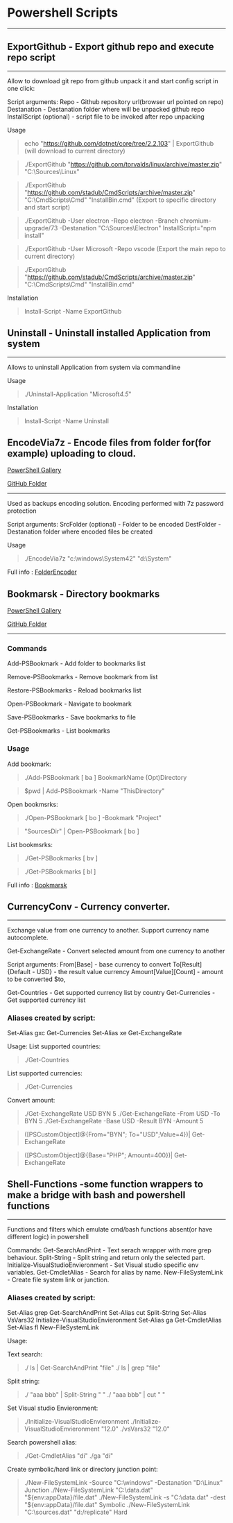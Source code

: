 # Powershell Scripts

---------------------

## ExportGithub - Export github repo and execute repo script

---------------------

Allow to download git repo from github unpack it and start config script in one click:

Script arguments:
  Repo - Github repository url(browser url pointed on repo)
  Destanation - Destanation folder where will be unpacked github repo
  InstallScript (optional) - script file to be invoked after repo unpacking

Usage

>echo "https://github.com/dotnet/core/tree/2.2.103" | ExportGithub  (will download to current directory)

>./ExportGithub "https://github.com/torvalds/linux/archive/master.zip" "C:\Sources\Linux" 

>./ExportGithub "https://github.com/stadub/CmdScripts/archive/master.zip" "C:\CmdScripts\Cmd" "InstallBin.cmd" 
(Export to specific directory and start script)

>./ExportGithub -User electron -Repo electron -Branch chromium-upgrade/73 -Destanation "C:\Sources\Electron"  InstallScript="npm install"

>./ExportGithub -User Microsoft -Repo vscode (Export the main repo to current directory)

>./ExportGithub "https://github.com/stadub/CmdScripts/archive/master.zip" "C:\CmdScripts\Cmd" "InstallBin.cmd"

Installation
>Install-Script -Name ExportGithub

## Uninstall - Uninstall installed Application from system

---------------------

Allows to uninstall Application from system via commandline

Usage
>./Uninstall-Application "Microsoft*4.5*"

Installation
>Install-Script -Name Uninstall

## EncodeVia7z -   Encode files from folder for(for example) uploading to cloud.


[PowerShell Gallery](https://www.powershellgallery.com/packages/FolderEncoder/1.0.0)

[GitHub Folder](https://github.com/stadub/PowershellScripts/tree/master/FolderEncoder)

---------------------

Used as backups encoding solution.
Encoding performed with 7z password protection

Script arguments:
  SrcFolder (optional) - Folder to be encoded
  DestFolder - Destanation folder where encoded files be created

Usage
>./EncodeVia7z "c:\windows\System42" "d:\System"

Full info : [FolderEncoder](https://github.com/stadub/PowershellScripts/tree/master/FolderEncoder)

## Bookmarsk - Directory bookmarks

[PowerShell Gallery](https://www.powershellgallery.com/packages/Bookmarks/1.1.1)

[GitHub Folder](https://github.com/stadub/PowershellScripts/tree/master/Bookmarks)

---------------------

### Commands

  Add-PSBookmark - Add folder to bookmarks list

  Remove-PSBookmarks - Remove bookmark from list
  
  Restore-PSBookmarks - Reload bookmarks list

  Open-PSBookmark - Navigate to bookmark

  Save-PSBookmarks - Save bookmarks to file

  Get-PSBookmarks - List bookmarks

### Usage

Add bookmark:
>./Add-PSBookmark [ ba ]  BookmarkName (Opt)Directory

>$pwd |  Add-PSBookmark -Name "ThisDirectory"

Open bookmsrks:
>./Open-PSBookmark [ bo ]  -Bookmark "Project"

>"SourcesDir" |  Open-PSBookmark [ bo ]

List bookmsrks:
>./Get-PSBookmarks [ bv ]

>./Get-PSBookmarks [ bl ]

Full info : [Bookmarsk](https://github.com/stadub/PowershellScripts/tree/master/Bookmarks)

## CurrencyConv - Currency converter.

---------------------

Exchange value from one currency to another.
Support currency name autocomplete.

Get-ExchangeRate - Convert selected amount from one currency to another

Script arguments:
   From[Base] - base currency to convert
   To[Result] {Default - USD} - the result value currency
   Amount[Value][Count] - amount to be converted
           $to,

Get-Countries - Get supported currency list by country
Get-Currencies - Get supported currency list

### Aliases created by script:

Set-Alias gxc Get-Currencies
Set-Alias xe Get-ExchangeRate

Usage:
List supported countries:
>./Get-Countries

List supported currencies:
>./Get-Currencies

Convert amount:
>./Get-ExchangeRate USD BYN 5
>./Get-ExchangeRate -From USD -To BYN 5
>./Get-ExchangeRate -Base USD -Result BYN -Amount 5

>([PSCustomObject]@{From="BYN"; To="USD";Value=4})|  Get-ExchangeRate

>([PSCustomObject]@{Base="PHP"; Amount=400})|  Get-ExchangeRate


## Shell-Functions -some function wrappers to make a bridge with bash and powershell functions

---------------------

Functions and filters which emulate cmd/bash functions absent(or have different logic) in powershell

Commands:
Get-SearchAndPrint - Text serach wrapper with more grep behaviour.
Split-String - Split string and return only the selected part.
Initialize-VisualStudioEnvieronment - Set Visual studio specific env variables.
Get-CmdletAlias - Search for alias by name.
New-FileSystemLink - Create file system link or junction.

### Aliases created by script:

Set-Alias grep Get-SearchAndPrint
Set-Alias cut Split-String
Set-Alias VsVars32 Initialize-VisualStudioEnvieronment
Set-Alias ga Get-CmdletAlias
Set-Alias fl New-FileSystemLink

Usage:

Text search:
>./ ls | Get-SearchAndPrint "file"
>./ ls | grep "file"

Split string:
>./ "aaa bbb" | Split-String " "
>./ "aaa bbb" | cut " "

Set Visual studio Envieronment:
>./Initialize-VisualStudioEnvieronment
>./Initialize-VisualStudioEnvieronment "12.0"
>./vsVars32 "12.0"

Search powershell alias:
>./Get-CmdletAlias "di"
>./ga "di"

Create symbolic/hard link or directory junction point:
>./New-FileSystemLink -Source "C:\windows" -Destanation "D:\Linux" Junction
>./New-FileSystemLink "C:\data.dat" "${env:appData}/file.dat"
>./New-FileSystemLink -s "C:\data.dat" -dest "${env:appData}/file.dat" Symbolic
>./New-FileSystemLink "C:\sources.dat" "d:/replicate" Hard